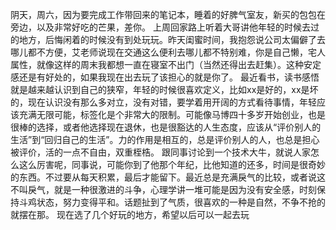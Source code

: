 阴天，周六，因为要完成工作带回来的笔记本，睡着的好脾气室友，新买的包包在旁边，以及非常好吃的芒果，差你。
上周回家路上听着大哥讲他年轻的时候去过的地方，后悔闲着的时候没有到处玩玩。昨天闺蜜时间，我抱怨说公司太偏僻了去哪儿都不方便，艾老师说现在交通这么便利去哪儿都不特别难，你是自己懒，宅人属性，就像这样的周末我都想一直在寝室不出门（当然还得出去赶集）。这种安定感还是有好处的，如果我现在出去玩了该担心的就是你了。
最近看书，读书感悟就是越来越认识到自己的狭窄，年轻的时候很喜欢定义，比如xx是好的，xx是坏的，现在认识没有那么多对立，没有对错，要学着用开阔的方式看待事情，年轻应该充满无限可能，标签化是个非常大的限制。可能像马博四十多岁开始创业，也是很棒的选择，或者他选择现在退休，也是很豁达的人生态度，应该从“评价别人的生活”到“回归自己的生活”。力的作用是相互的，总是评价别人的人，也总是担心被评价，活的一点不自由，双重桎梏。
跟同事讨论到一个技术大牛，就说人家怎么这么厉害呢，同事说，可能你到了他那个年纪，比他知道的还多，时间是很奇妙的东西。不过要从每天积累，最后才能留下。最近总是充满戾气的比较，或者说这不叫戾气，就是一种很激进的斗争，心理学讲一堆可能是因为没有安全感，时刻保持斗鸡状态，努力变得平和。话题扯到了气质，很喜欢的一种是自然，不争不抢的就摆在那。
现在选了几个好玩的地方，希望以后可以一起去玩